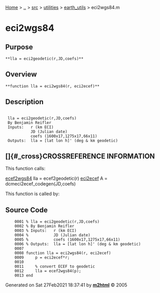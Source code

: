 [Home](../../../../../index.html) \> [..](#) \> [src](#) \> [utilities](#)
\> [earth_utils](index.md) \> eci2wgs84.m



# eci2wgs84

## Purpose 

``` 
**lla = eci2geodetic(r,JD,coefs)**
```

## Overview 

``` 
**function lla = eci2wgs84(r, eci2ecef)**
```

## Description 

```
 
 lla = eci2geodetic(r,JD,coefs)
 By Benjamin Reifler
 Inputs:   r (km ECI)
           JD (Julian date)
           coefs (1600x17,1275x17,66x11)
 Outputs:  lla = [lat lon h]' (deg & km geodetic)

```

## []{#_cross}CROSSREFERENCE INFORMATION 

This function calls:

   [ecef2wgs84](ecef2wgs84.md "function lla = ecef2wgs84(r) %#codegen")
    lla = ecef2geodetic(r)
   [eci2ecef](eci2ecef.md "function rotmat = eci2ecef(jd,coefs)")
    A = dcmeci2ecef_codegen(JD,coefs)

This function is called by:

## Source Code 

```
    0001 % lla = eci2geodetic(r,JD,coefs)
    0002 % By Benjamin Reifler
    0003 % Inputs:   r (km ECI)
    0004 %           JD (Julian date)
    0005 %           coefs (1600x17,1275x17,66x11)
    0006 % Outputs:  lla = [lat lon h]' (deg & km geodetic)
    0007 
    0008 function lla = eci2wgs84(r, eci2ecef)
    0009     p = eci2ecef*r;
    0010 
    0011     % convert ECEF to geodetic
    0012     lla = ecef2wgs84(p);
    0013 end
```



Generated on Sat 27Feb2021 18:37:41 by
**[m2html](http://www.artefact.tk/software/matlab/m2html/ "Matlab Documentation in HTML")**
© 2005